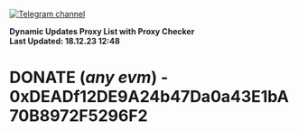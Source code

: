[![Telegram channel](https://img.shields.io/endpoint?url=https://runkit.io/damiankrawczyk/telegram-badge/branches/master?url=https://t.me/n4z4v0d)](https://t.me/n4z4v0d) 

**Dynamic Updates Proxy List with Proxy Checker**  
**Last Updated: 18.12.23 12:48**

# DONATE (_any evm_) - 0xDEADf12DE9A24b47Da0a43E1bA70B8972F5296F2
